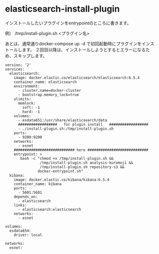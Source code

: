 # elasticsearch-install-plugin

インストールしたいプラグインをentrypointのところに書きます。

例） /tmp/install-plugin.sh <プラグイン名>

あとは、通常通りdocker-compose up -d で初回起動時にプラグインをインストールします。
２回目以降は、インストールしようとするとエラーになるため、スキップします。

```
version: '2'
services:
  elasticsearch:
    image: docker.elastic.co/elasticsearch/elasticsearch:6.5.4
    container_name: elasticsearch
    environment:
      - cluster.name=docker-cluster
      - bootstrap.memory_lock=true
    ulimits:
      memlock:
        soft: -1
        hard: -1
    volumes:
      - esdata651:/usr/share/elasticsearch/data
      ##################   for plugin install   ##################
      - ./install-plugin.sh:/tmp/install-plugin.sh
    ports:
      - 9200:9200
    networks:
      - esnet
    ############################ here ############################
    entrypoint: >
       bash -c "chmod +x /tmp/install-plugin.sh &&
                /tmp/install-plugin.sh analysis-kuromoji && 
                /tmp/install-plugin.sh repository-s3 && 
               docker-entrypoint.sh"
  kibana:
    image: docker.elastic.co/kibana/kibana:6.5.4
    container_name: kibana
    ports:
      - 5601:5601
    depends_on:
      - elasticsearch
    links:
      - elasticsearch:elasticsearch
    networks:
      - esnet

volumes:
  esdata654:
    driver: local

networks:
  esnet:
```
